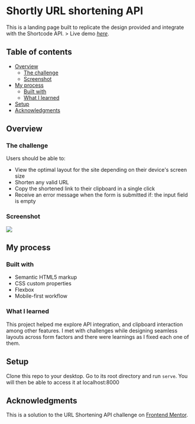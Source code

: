 # Shortly URL shortening API

This is a landing page built to replicate the design provided and integrate with the Shortcode API. > Live demo [_here_](https://impriyashankar.github.io/url-shortening-api/).

## Table of contents

- [Overview](#overview)
  - [The challenge](#the-challenge)
  - [Screenshot](#screenshot)
- [My process](#my-process)
  - [Built with](#built-with)
  - [What I learned](#what-i-learned)
- [Setup](#setup)
- [Acknowledgments](#acknowledgments)


## Overview

### The challenge

Users should be able to:

- View the optimal layout for the site depending on their device's screen size
- Shorten any valid URL
- Copy the shortened link to their clipboard in a single click
- Receive an error message when the form is submitted if: the input field is empty

### Screenshot

![](./screenshot.jpg)


## My process

### Built with

- Semantic HTML5 markup
- CSS custom properties
- Flexbox
- Mobile-first workflow

### What I learned

This project helped me explore API integration, and clipboard interaction among other features. I met with challenges while designing seamless layouts across form factors and there were learnings as I fixed each one of them.


## Setup

Clone this repo to your desktop. Go to its root directory and run `serve`. You will then be able to access it at localhost:8000


## Acknowledgments

This is a solution to the URL Shortening API challenge on  [Frontend Mentor](https://www.frontendmentor.io/challenges/url-shortening-api-landing-page-2ce3ob-G).

